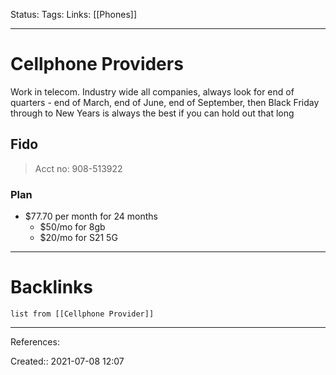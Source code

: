 Status: 
Tags: 
Links: [[Phones]]
___
# Cellphone Providers
Work in telecom. Industry wide all companies, always look for end of quarters - end of March, end of June, end of September, then Black Friday through to New Years is always the best if you can hold out that long
## Fido
> Acct no: 908-513922
### Plan
- $77.70 per month for 24 months
	- $50/mo for 8gb
	- $20/mo for S21 5G
___
# Backlinks
```dataview
list from [[Cellphone Provider]]
```
___
References: 

Created:: 2021-07-08 12:07
